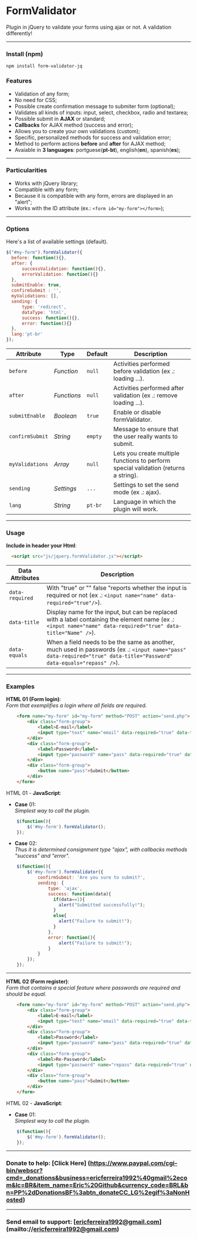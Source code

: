 # FormValidator
Plugin in jQuery to validate your forms using ajax or not. A validation differently!

---

### Install (npm)
```
npm install form-validator-jq
```
### Features
* Validation of any form;
* No need for CSS;
* Possible create confirmation message to submiter form (optional);
* Validates all kinds of inputs: input, select, checkbox, radio and textarea;
* Possible submit in **AJAX** or standard;
* **Callbacks** for AJAX method (success and error);
* Allows you to create your own validations (custom);
* Specific, personalized methods for success and validation error;
* Method to perform actions **before** and **after** for AJAX method;
* Avaiable in **3 languages**: portguese(**pt-bt**), english(**en**), spanish(**es**);

---

### Particularities
* Works with jQuery library;
* Compatible with any form;
* Because it is compatible with any form, errors are displayed in an "alert";
* Works with the ID attribute (ex.: ``` <form id="my-form"></form> ```);

---

### Options
Here's a list of available settings (default).
```javascript
$("#my-form").formValidator({
  before: function(){},
  after: {
      successValidation: function(){},
      errorValidation: function(){}
  },
  submitEnable: true,
  confirmSubmit : '',
  myValidations: [],
  sending: {
      type: 'redirect',
      dataType: 'html',
      success: function(){},
      error: function(){}
  },
  lang:'pt-br'
});
```
Attribute			  | Type				| Default		| Description
---						  | ---					| ---				| ---
`before`		    | *Function*	| `null`		| Activities performed before validation (ex .: loading ...).
`after  `		    | *Functions*	| `null`		| Activities performed after validation (ex .: remove loading ...).
`submitEnable`  | *Boolean*		| `true`		| Enable or disable formValidator.
`confirmSubmit`	| *String*		| `empty`		| Message to ensure that the user really wants to submit.
`myValidations`	| *Array* 		| `null`		| Lets you create multiple functions to perform special validation (returns a string).
`sending`	      | *Settings* 	| `...`		  | Settings to set the send mode (ex .: ajax).
`lang`	        | *String* 		| `pt-br`		| Language in which the plugin will work.

---

### Usage
**Include in header your Html**:
```html
  <script src="js/jquery.formValidator.js"></script>
```
Data Attributes	      | Description
---						        | ---
`data-required`		    | With "true" or "" false "reports whether the input is required or not (ex .: ``` <input name="name" data-required="true"/> ```).
`data-title`		      | Display name for the input, but can be replaced with a label containing the element name (ex .: ``` <input name="name" data-required="true" data-title="Name" /> ```).
`data-equals`		      | When a field needs to be the same as another, much used in passwords (ex .: ``` <input name="pass" data-required="true" data-title="Password" data-equals="repass" /> ```).

---

### Examples

**HTML 01 (Form login)**:  
*Form that exemplifies a login where all fields are required.*
```html
    <form name="my-form" id="my-form" method="POST" action="send.php">
        <div class="form-group">
            <label>E-mail</label>
            <input type="text" name="email" data-required="true" data-title="E-mail" />
        </div>
        <div class="form-group">
            <label>Password</label>
            <input type="password" name="pass" data-required="true" data-title="Password" />
        </div>
        <div class="form-group">
            <button name="pass">Submit</button>
        </div>
    </form>
```
 HTML 01 - **JavaScript**:
 - **Case** 01:  
  *Simplest way to call the plugin.*
```javascript
    $(function(){
        $('#my-form').formValidator();
    });
```
 - **Case** 02:  
  *Thus it is determined consignment type "ajax", with callbacks methods "success" and "error".*
```javascript
    $(function(){
        $('#my-form').formValidator({
            confirmSubmit: 'Are you sure to submit?',
            sending: {
                type: 'ajax',
                success: function(data){
                  if(data==1){
                    alert("Submitted successfully!");
                  }
                  else{
                    alert("Failure to submit!");
                  }
                },
                error: function(){
                    alert("Failure to submit!");
                }
            }
        });
    });
```
---

**HTML 02 (Form register)**:  
*Form that contains a special feature where passwords are required and should be equal.*
```html
    <form name="my-form" id="my-form" method="POST" action="send.php">
        <div class="form-group">
            <label>E-mail</label>
            <input type="text" name="email" data-required="true" data-title="E-mail" />
        </div>
        <div class="form-group">
            <label>Password</label>
            <input type="password" name="pass" data-required="true" data-equals="repass" data-title="Password" />
        </div>
        <div class="form-group">
            <label>Re-Password</label>
            <input type="password" name="repass" data-required="true" data-title="Re-Password"  />
        </div>
        <div class="form-group">
            <button name="pass">Submit</button>
        </div>
    </form>
```
 HTML 02 - **JavaScript**:
 - **Case** 01:  
  *Simplest way to call the plugin.*
```javascript
    $(function(){
        $('#my-form').formValidator();
    });
```
---
### Donate to help: [Click Here] (https://www.paypal.com/cgi-bin/webscr?cmd=_donations&business=ericferreira1992%40gmail%2ecom&lc=BR&item_name=Eric%20Github&currency_code=BRL&bn=PP%2dDonationsBF%3abtn_donateCC_LG%2egif%3aNonHosted)
---
### Send email to support: [ericferreira1992@gmail.com] (mailto://ericferreira1992@gmail.com)
